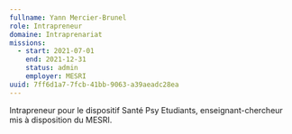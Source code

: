 ```yaml
---
fullname: Yann Mercier-Brunel
role: Intrapreneur
domaine: Intraprenariat
missions:
  - start: 2021-07-01
    end: 2021-12-31
    status: admin
    employer: MESRI
uuid: 7ff6d1a7-7fcb-41bb-9063-a39aeadc28ea
---
```

Intrapreneur pour le dispositif Santé Psy Etudiants, enseignant-chercheur mis à disposition du MESRI.